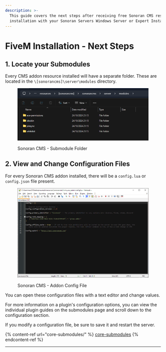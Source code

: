 ```yaml
---
description: >-
  This guide covers the next steps after receiving free Sonoran CMS resource
  installation with your Sonoran Servers Windows Server or Expert Installation.
---
```


# FiveM Installation - Next Steps

## 1. Locate your Submodules

Every CMS addon resource installed will have a separate folder. These are located in the `\[sonorancms]\server\modules` directory.

<figure><img src="../../../.gitbook/assets/image (1) (1) (1) (1) (1).png" alt=""><figcaption><p>Sonoran CMS - Submodule Folder</p></figcaption></figure>

## 2. View and Change Configuration Files

For every Sonoran CMS addon installed, there will be a `config.lua` or `config.json` file present.

<figure><img src="../../../.gitbook/assets/image (2) (1) (1) (1) (1) (1) (1) (1) (1) (1).png" alt=""><figcaption><p>Sonoran CMS - Addon Config File</p></figcaption></figure>

You can open these configuration files with a text editor and change values.

For more information on a plugin's configuration options, you can view the individual plugin guides on the submodules page and scroll down to the configuration section.

If you modify a configuration file, be sure to save it and restart the server.

{% content-ref url="core-submodules/" %}
[core-submodules](core-submodules/)
{% endcontent-ref %}

***
